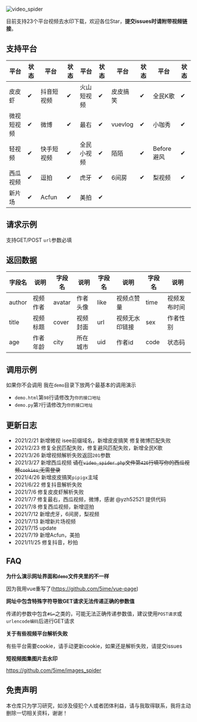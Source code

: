![video_spider](https://socialify.git.ci/5ime/video_spider/image?description=1&descriptionEditable=%E6%94%AF%E6%8C%8123%E4%B8%AA%E7%9F%AD%E8%A7%86%E9%A2%91%E5%B9%B3%E5%8F%B0%E5%8E%BB%E6%B0%B4%E5%8D%B0%E4%B8%8B%E8%BD%BD&font=Inter&forks=1&language=1&owner=1&pattern=Circuit%20Board&stargazers=1&theme=Light)

目前支持23个平台视频去水印下载，欢迎各位Star，**提交issues时请附带视频链接**。

## 支持平台

| 平台 | 状态| 平台 | 状态| 平台 | 状态| 平台 | 状态| 平台 | 状态|
|  ----  | ----  | ----  | ---- |----|----|----|----|----|----|
| 皮皮虾 | ✔ | 抖音短视频 | ✔ | 火山短视频 | ✔| 皮皮搞笑 | ✔ | 全民K歌 | ✔ |
| 微视短视频 | ✔ | 微博 | ✔ | 最右 | ✔| vuevlog | ✔ |小咖秀| ✔|
| 轻视频 | ✔ | 快手短视频 | ✔ | 全民小视频 | ✔|陌陌 | ✔ | Before避风 | ✔ |
| 西瓜视频 | ✔|逗拍|✔|虎牙|✔|6间房|✔|梨视频|✔|
| 新片场 | ✔|Acfun|✔|美拍|✔|||||

## 请求示例

支持GET/POST `url`参数必填

## 返回数据

| 字段名 | 说明 | 字段名 | 说明 |字段名 | 说明 |字段名 | 说明 |
|  ----  | ----  | ----  | ---- |---- |---- |----|----|
| author | 视频作者| avatar | 作者头像 | like | 视频点赞量 | time | 视频发布时间 |
| title | 视频标题 | cover | 视频封面 | url | 视频无水印链接 | sex  | 作者性别 |
| age | 作者年龄 | city | 所在城市 | uid | 作者id | code | 状态码 |


## 调用示例

如果你不会调用 我在`demo`目录下放两个最基本的调用演示

- `demo.html`第`98`行请修改为`你的接口地址`
- `demo.py`第`7`行请修改为`你的接口地址`

## 更新日志

- 2021/2/21 新增微视 isee前缀域名，新增皮皮搞笑 修复微博匹配失败
- 2021/2/23 修复全民匹配失败，修复避风匹配失败，新增全民K歌
- 2021/3/26 新增视频解析失败返回`201`参数
- 2021/3/27 新增西瓜视频 <s>请在`video_spider.php`文件第`426`行填写你的西瓜视频`cookies`,无需登录</s>
- 2021/4/26 新增皮皮搞笑`pipigx`主域
- 2021/6/22 修复抖音解析失败
- 2021/7/6 修复皮皮虾解析失败
- 2021/7/7 修复最右，西瓜视频，微博，感谢 @yzh52521 提供代码
- 2021/7/8 修复西瓜视频，新增逗拍
- 2021/7/12 新增虎牙，6间房，梨视频
- 2021/7/13 新增新片场视频
- 2021/7/15 update
- 2021/7/19 新增Acfun，美拍
- 2021/11/25 修复抖音，秒拍

## FAQ

**为什么演示网址界面和`demo`文件夹里的不一样**

因为我用vue重写了(https://github.com/5ime/vue-page)

**网址中包含特殊字符导致GET请求无法传递正确的参数值**

传递的参数中包含`#&=`之类的，可能无法正确传递参数值，建议使用`POST请求`或`urlencode编码`后进行GET请求

**关于有些视频平台解析失败**

有些平台需要cookie，请手动更新cookie，如果还是解析失败，请提交issues

**短视频图集图片去水印**

https://github.com/5ime/images_spider

## 免责声明

本仓库只为学习研究，如涉及侵犯个人或者团体利益，请与我取得联系，我将主动删除一切相关资料，谢谢！
